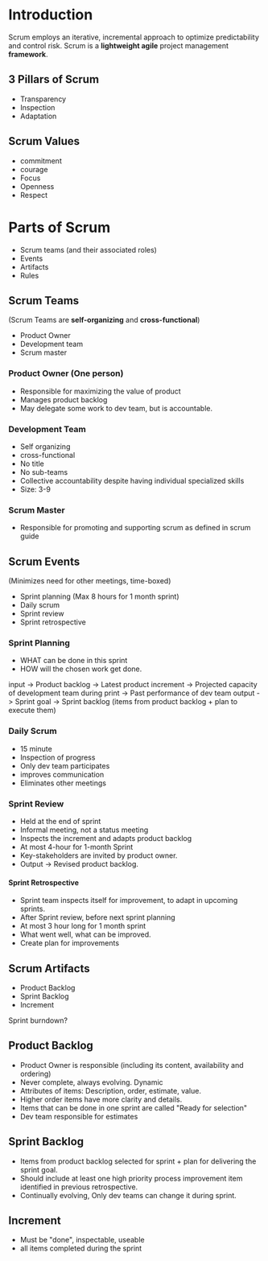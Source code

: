 # Introduction
Scrum employs an iterative, incremental approach to optimize predictability and control risk.
Scrum is a **lightweight agile** project management **framework**.

## 3 Pillars of Scrum

 - Transparency
 - Inspection
 - Adaptation

## Scrum Values
- commitment
- courage
- Focus
- Openness
- Respect

# Parts of Scrum
- Scrum teams (and their associated roles)
- Events
- Artifacts
- Rules

## Scrum Teams 
(Scrum Teams are **self-organizing** and **cross-functional**)
- Product Owner  
- Development team  
- Scrum master  

### Product Owner (One person)
- Responsible for maximizing the value of product
- Manages product backlog
- May delegate some work to dev team, but is accountable.

### Development Team
- Self organizing
- cross-functional
- No title
- No sub-teams
- Collective accountability despite having individual specialized skills
- Size: 3-9

### Scrum Master
- Responsible for promoting and supporting scrum as defined in scrum guide

## Scrum Events
(Minimizes need for other meetings, time-boxed)
- Sprint planning (Max 8 hours for 1 month sprint)
- Daily scrum
- Sprint review
- Sprint retrospective

### Sprint Planning
- WHAT can be done in this sprint
- HOW will the chosen work get done.

input
	-> Product backlog
	-> Latest product increment
	-> Projected capacity of development team during print
	-> Past performance of dev team
output
	-> Sprint goal
	-> Sprint backlog (items from product backlog + plan to execute them)

### Daily Scrum
- 15 minute
- Inspection of progress 
- Only dev team participates
- improves communication
- Eliminates other meetings

### Sprint Review
- Held at the end of sprint
- Informal meeting, not a status meeting
- Inspects the increment and adapts product backlog
- At most 4-hour for 1-month Sprint
- Key-stakeholders are invited by product owner.
- Output -> Revised product backlog.

#### Sprint Retrospective
- Sprint team inspects itself for improvement, to adapt in upcoming sprints.
- After Sprint review, before next sprint planning
- At most 3 hour long for 1 month sprint
- What went well, what can be improved.
- Create plan for improvements

## Scrum Artifacts
- Product Backlog
- Sprint Backlog
- Increment

Sprint burndown?

Product Backlog
-------------------
- Product Owner is responsible (including its content, availability and ordering)
- Never complete, always evolving. Dynamic
- Attributes of items: Description, order, estimate, value.
- Higher order items have more clarity and details.
- Items that can be done in one sprint are called "Ready for selection"
- Dev team responsible for estimates

Sprint Backlog
-------------------
- Items from product backlog selected for sprint + plan for delivering the sprint goal.
- Should include at least one high priority process improvement item identified in previous retrospective.
- Continually evolving, Only dev teams can change it during sprint.

Increment
-----------------
- Must be "done", inspectable, useable
- all items completed during the sprint





<!--stackedit_data:
eyJoaXN0b3J5IjpbLTY4NDAzOTQ1MSwtNDY3MzM5OTY0LC03Mz
QwNzI5NTZdfQ==
-->